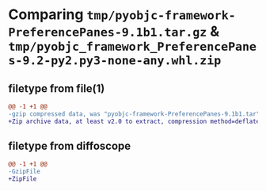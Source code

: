 # Comparing `tmp/pyobjc-framework-PreferencePanes-9.1b1.tar.gz` & `tmp/pyobjc_framework_PreferencePanes-9.2-py2.py3-none-any.whl.zip`

## filetype from file(1)

```diff
@@ -1 +1 @@
-gzip compressed data, was "pyobjc-framework-PreferencePanes-9.1b1.tar", last modified: Sun Mar 26 11:34:24 2023, max compression
+Zip archive data, at least v2.0 to extract, compression method=deflate
```

## filetype from diffoscope

```diff
@@ -1 +1 @@
-GzipFile
+ZipFile
```

